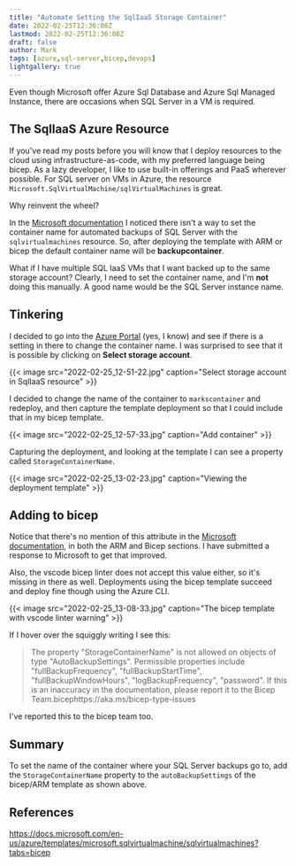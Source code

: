 ```yaml
---
title: "Automate Setting the SqlIaaS Storage Container"
date: 2022-02-25T12:36:08Z
lastmod: 2022-02-25T12:36:08Z
draft: false
author: Mark
tags: [azure,sql-server,bicep,devops]
lightgallery: true
---
```

Even though Microsoft offer Azure Sql Database and Azure Sql Managed Instance, there are occasions when SQL Server in a VM is required.

## The SqlIaaS Azure Resource

If you've read my posts before you will know that I deploy resources to the cloud using infrastructure-as-code, with my preferred language being bicep. As a lazy developer, I like to use built-in offerings and PaaS wherever possible. For SQL server on VMs in Azure, the resource `Microsoft.SqlVirtualMachine/sqlVirtualMachines` is great.

Why reinvent the wheel?

In the [Microsoft documentation](https://docs.microsoft.com/en-us/azure/templates/microsoft.sqlvirtualmachine/sqlvirtualmachines?tabs=bicep) I noticed there isn't a way to set the container name for automated backups of SQL Server with the `sqlvirtualmachines` resource. So, after deploying the template with ARM or bicep the default container name will be **backupcontainer**.

What if I have multiple SQL IaaS VMs that I want backed up to the same storage account? Clearly, I need to set the container name, and I'm **not** doing this manually. A good name would be the SQL Server instance name.

## Tinkering

I decided to go into the [Azure Portal](https://portal.azure.com/#home) (yes, I know) and see if there is a setting in there to change the container name. I was surprised to see that it is possible by clicking on **Select storage account**.

{{< image src="2022-02-25_12-51-22.jpg" caption="Select storage account in SqlIaaS resource" >}}

I decided to change the name of the container to `markscontainer` and redeploy, and then capture the template deployment so that I could include that in my bicep template.


{{< image src="2022-02-25_12-57-33.jpg" caption="Add container" >}}

Capturing the deployment, and looking at the template I can see a property called `StorageContainerName`.

{{< image src="2022-02-25_13-02-23.jpg" caption="Viewing the deployment template" >}}

## Adding to bicep

Notice that there's no mention of this attribute in the [Microsoft documentation](https://docs.microsoft.com/en-us/azure/templates/microsoft.sqlvirtualmachine/sqlvirtualmachines?tabs=bicep), in both the ARM and Bicep sections. I have submitted a response to Microsoft to get that improved.

Also, the vscode bicep linter does not accept this value either, so it's missing in there as well. Deployments using the bicep template succeed and deploy fine though using the Azure CLI.

{{< image src="2022-02-25_13-08-33.jpg" caption="The bicep template with vscode linter warning" >}}

If I hover over the squiggly writing I see this:

> The property "StorageContainerName" is not allowed on objects of type "AutoBackupSettings". Permissible properties include "fullBackupFrequency", "fullBackupStartTime", "fullBackupWindowHours", "logBackupFrequency", "password". If this is an inaccuracy in the documentation, please report it to the Bicep Team.bicephttps://aka.ms/bicep-type-issues

I've reported this to the bicep team too.

## Summary

To set the name of the container where your SQL Server backups go to, add the `StorageContainerName` property to the `autoBackupSettings` of the bicep/ARM template as shown above.

## References

https://docs.microsoft.com/en-us/azure/templates/microsoft.sqlvirtualmachine/sqlvirtualmachines?tabs=bicep